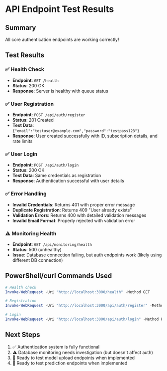 # API Endpoint Test Results

## Summary
All core authentication endpoints are working correctly!

## Test Results

### ✅ Health Check
- **Endpoint**: `GET /health`
- **Status**: 200 OK
- **Response**: Server is healthy with queue status

### ✅ User Registration
- **Endpoint**: `POST /api/auth/register`
- **Status**: 201 Created
- **Test Data**: `{"email":"testuser@example.com","password":"testpass123"}`
- **Response**: User created successfully with ID, subscription details, and rate limits

### ✅ User Login
- **Endpoint**: `POST /api/auth/login`
- **Status**: 200 OK
- **Test Data**: Same credentials as registration
- **Response**: Authentication successful with user details

### ✅ Error Handling
- **Invalid Credentials**: Returns 401 with proper error message
- **Duplicate Registration**: Returns 409 "User already exists"
- **Validation Errors**: Returns 400 with detailed validation messages
- **Invalid Email Format**: Properly rejected with validation error

### ⚠️ Monitoring Health
- **Endpoint**: `GET /api/monitoring/health`
- **Status**: 500 (unhealthy)
- **Issue**: Database connection failing, but auth endpoints work (likely using different DB connection)

## PowerShell/curl Commands Used

```powershell
# Health check
Invoke-WebRequest -Uri "http://localhost:3000/health" -Method GET

# Registration
Invoke-WebRequest -Uri "http://localhost:3000/api/auth/register" -Method POST -ContentType "application/json" -Body '{"email":"test@example.com","password":"testpass123"}'

# Login
Invoke-WebRequest -Uri "http://localhost:3000/api/auth/login" -Method POST -ContentType "application/json" -Body '{"email":"test@example.com","password":"testpass123"}'
```

## Next Steps
1. ✅ Authentication system is fully functional
2. ⚠️ Database monitoring needs investigation (but doesn't affect auth)
3. 🔄 Ready to test model upload endpoints when implemented
4. 🔄 Ready to test prediction endpoints when implemented
